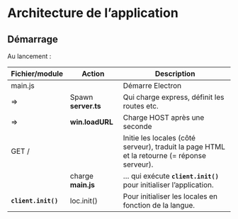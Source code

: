 # Architecture de l’application

## Démarrage

Au lancement :

| Fichier/module      | Action              | Description                                                  |
| ------------------- | ------------------- | ------------------------------------------------------------ |
| main.js             |                     | Démarre Electron                                             |
| =>                  | Spawn **server.ts** | Qui charge express, définit les routes etc.                  |
| =>                  | **win.loadURL**     | Charge HOST après une seconde                                |
| GET /               |                     | Initie les locales (côté serveur), traduit la page HTML et la retourne (= réponse serveur). |
|                     | charge **main.js**  | … qui exécute **`client.init()`** pour initialiser l’application. |
| **`client.init()`** | loc.init()          | Pour initialiser les locales en fonction de la langue.       |

​	
